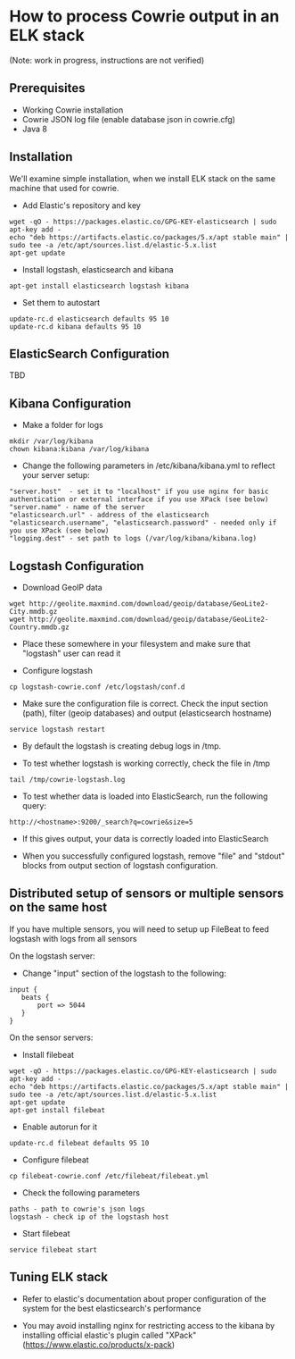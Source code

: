 # How to process Cowrie output in an ELK stack

(Note: work in progress, instructions are not verified)


## Prerequisites

* Working Cowrie installation
* Cowrie JSON log file (enable database json in cowrie.cfg)
* Java 8

## Installation


We'll examine simple installation, when we install ELK stack on the same machine that used for cowrie.

* Add Elastic's repository and key
```
wget -qO - https://packages.elastic.co/GPG-KEY-elasticsearch | sudo apt-key add -
echo "deb https://artifacts.elastic.co/packages/5.x/apt stable main" | sudo tee -a /etc/apt/sources.list.d/elastic-5.x.list
apt-get update
```

* Install logstash, elasticsearch and kibana

```
apt-get install elasticsearch logstash kibana
```

* Set them to autostart
```
update-rc.d elasticsearch defaults 95 10
update-rc.d kibana defaults 95 10
```

## ElasticSearch Configuration

TBD

## Kibana Configuration

* Make a folder for logs

```
mkdir /var/log/kibana
chown kibana:kibana /var/log/kibana
```

* Change the following parameters in /etc/kibana/kibana.yml to reflect your server setup:

```
"server.host"  - set it to "localhost" if you use nginx for basic authentication or external interface if you use XPack (see below)
"server.name" - name of the server
"elasticsearch.url" - address of the elasticsearch
"elasticsearch.username", "elasticsearch.password" - needed only if you use XPack (see below)
"logging.dest" - set path to logs (/var/log/kibana/kibana.log)
```

## Logstash Configuration

* Download GeoIP data

```
wget http://geolite.maxmind.com/download/geoip/database/GeoLite2-City.mmdb.gz
wget http://geolite.maxmind.com/download/geoip/database/GeoLite2-Country.mmdb.gz
```

* Place these somewhere in your filesystem and make sure that "logstash" user can read it

* Configure logstash

```
cp logstash-cowrie.conf /etc/logstash/conf.d
```

* Make sure the configuration file is correct. Check the input section (path), filter (geoip databases) and output (elasticsearch hostname)

```
service logstash restart
```

* By default the logstash is creating debug logs in /tmp.

* To test whether logstash is working correctly, check the file in /tmp

```
tail /tmp/cowrie-logstash.log
```

* To test whether data is loaded into ElasticSearch, run the following query:

```
http://<hostname>:9200/_search?q=cowrie&size=5
```

* If this gives output, your data is correctly loaded into ElasticSearch

* When you successfully configured logstash, remove "file" and "stdout" blocks from output section of logstash configuration.

## Distributed setup of sensors or multiple sensors on the same host

 If you have multiple sensors, you will need to setup up FileBeat to feed logstash with logs from all sensors
 
 On the logstash server:
 
 * Change "input" section of the logstash to the following:
 
 ```
 input {
    beats {
        port => 5044
    }
 }
 ```
 
 On the sensor servers:
 
 * Install filebeat
 ```
 wget -qO - https://packages.elastic.co/GPG-KEY-elasticsearch | sudo apt-key add -
 echo "deb https://artifacts.elastic.co/packages/5.x/apt stable main" | sudo tee -a /etc/apt/sources.list.d/elastic-5.x.list
 apt-get update
 apt-get install filebeat
 ```
 
 * Enable autorun for it
 ```
 update-rc.d filebeat defaults 95 10
 ```

 * Configure filebeat
 
 ```
 cp filebeat-cowrie.conf /etc/filebeat/filebeat.yml
 ```

 * Check the following parameters
 ```
 paths - path to cowrie's json logs
 logstash - check ip of the logstash host
 ```
 
 * Start filebeat
 
 ```
 service filebeat start
 ``` 

## Tuning ELK stack

* Refer to elastic's documentation about proper configuration of the system for the best elasticsearch's performance

* You may avoid installing nginx for restricting access to the kibana by installing official elastic's plugin called "XPack" (https://www.elastic.co/products/x-pack) 